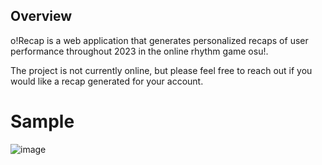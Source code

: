 ## Overview
o!Recap is a web application that generates personalized recaps of user performance throughout 2023 in the online rhythm game osu!. 

The project is not currently online, but please feel free to reach out if you would like a recap generated for your account. 

# Sample

![image](https://github.com/JasonM610/o-recap-2023/assets/46823715/eb4a26b3-5108-49de-87e1-b8bdfdcd313b)
